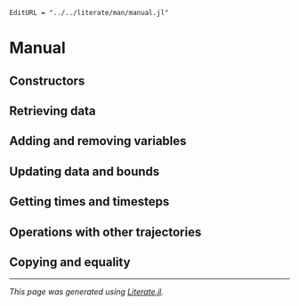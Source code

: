 ```@meta
EditURL = "../../literate/man/manual.jl"
```

# Manual

## Constructors

## Retrieving data

## Adding and removing variables

## Updating data and bounds

## Getting times and timesteps

## Operations with other trajectories

## Copying and equality

---

*This page was generated using [Literate.jl](https://github.com/fredrikekre/Literate.jl).*

